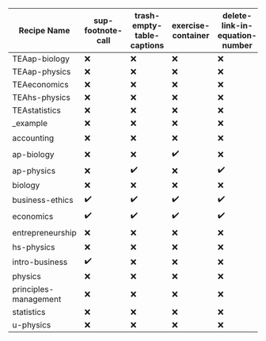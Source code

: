 | Recipe Name | sup-footnote-call | trash-empty-table-captions | exercise-container | delete-link-in-equation-number | table-summaries-are-captions | preface-has-captions |
| --- | --- | --- | --- | --- | --- | --- |
| TEAap-biology | :x: | :x: | :x: | :x: | :x: | :x: |
| TEAap-physics | :x: | :x: | :x: | :x: | :x: | :x: |
| TEAeconomics | :x: | :x: | :x: | :x: | :x: | :x: |
| TEAhs-physics | :x: | :x: | :x: | :x: | :x: | :x: |
| TEAstatistics | :x: | :x: | :x: | :x: | :x: | :x: |
| _example | :x: | :x: | :x: | :x: | :x: | :x: |
| accounting | :x: | :x: | :x: | :x: | :heavy_check_mark: | :heavy_check_mark: |
| ap-biology | :x: | :x: | :heavy_check_mark: | :x: | :x: | :x: |
| ap-physics | :x: | :heavy_check_mark: | :x: | :heavy_check_mark: | :x: | :x: |
| biology | :x: | :x: | :x: | :x: | :x: | :x: |
| business-ethics | :heavy_check_mark: | :heavy_check_mark: | :heavy_check_mark: | :heavy_check_mark: | :heavy_check_mark: | :heavy_check_mark: |
| economics | :heavy_check_mark: | :heavy_check_mark: | :heavy_check_mark: | :heavy_check_mark: | :heavy_check_mark: | :heavy_check_mark: |
| entrepreneurship | :x: | :x: | :x: | :x: | :heavy_check_mark: | :heavy_check_mark: |
| hs-physics | :x: | :x: | :x: | :x: | :x: | :x: |
| intro-business | :heavy_check_mark: | :x: | :x: | :x: | :heavy_check_mark: | :heavy_check_mark: |
| physics | :x: | :x: | :x: | :x: | :x: | :x: |
| principles-management | :x: | :x: | :x: | :x: | :heavy_check_mark: | :heavy_check_mark: |
| statistics | :x: | :x: | :x: | :x: | :x: | :x: |
| u-physics | :x: | :x: | :x: | :x: | :x: | :x: |

